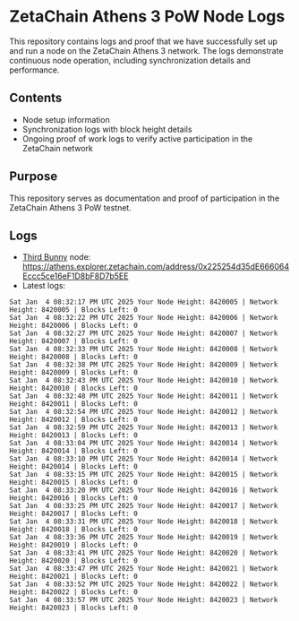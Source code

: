# ZetaChain Athens 3 PoW Node Logs
This repository contains logs and proof that we have successfully set up and run a node on the ZetaChain Athens 3 network. The logs demonstrate continuous node operation, including synchronization details and performance.

## Contents
- Node setup information
- Synchronization logs with block height details
- Ongoing proof of work logs to verify active participation in the ZetaChain network

## Purpose
This repository serves as documentation and proof of participation in the ZetaChain Athens 3 PoW testnet.

## Logs

- [Third Bunny](https://thirdbunny.xyz/) node: https://athens.explorer.zetachain.com/address/0x225254d35dE666064Eccc5ce16eF1D8bF8D7b5EE
- Latest logs:
```
Sat Jan  4 08:32:17 PM UTC 2025 Your Node Height: 8420005 | Network Height: 8420005 | Blocks Left: 0
Sat Jan  4 08:32:22 PM UTC 2025 Your Node Height: 8420006 | Network Height: 8420006 | Blocks Left: 0
Sat Jan  4 08:32:27 PM UTC 2025 Your Node Height: 8420007 | Network Height: 8420007 | Blocks Left: 0
Sat Jan  4 08:32:33 PM UTC 2025 Your Node Height: 8420008 | Network Height: 8420008 | Blocks Left: 0
Sat Jan  4 08:32:38 PM UTC 2025 Your Node Height: 8420009 | Network Height: 8420009 | Blocks Left: 0
Sat Jan  4 08:32:43 PM UTC 2025 Your Node Height: 8420010 | Network Height: 8420010 | Blocks Left: 0
Sat Jan  4 08:32:48 PM UTC 2025 Your Node Height: 8420011 | Network Height: 8420011 | Blocks Left: 0
Sat Jan  4 08:32:54 PM UTC 2025 Your Node Height: 8420012 | Network Height: 8420012 | Blocks Left: 0
Sat Jan  4 08:32:59 PM UTC 2025 Your Node Height: 8420013 | Network Height: 8420013 | Blocks Left: 0
Sat Jan  4 08:33:04 PM UTC 2025 Your Node Height: 8420014 | Network Height: 8420014 | Blocks Left: 0
Sat Jan  4 08:33:10 PM UTC 2025 Your Node Height: 8420014 | Network Height: 8420014 | Blocks Left: 0
Sat Jan  4 08:33:15 PM UTC 2025 Your Node Height: 8420015 | Network Height: 8420015 | Blocks Left: 0
Sat Jan  4 08:33:20 PM UTC 2025 Your Node Height: 8420016 | Network Height: 8420016 | Blocks Left: 0
Sat Jan  4 08:33:25 PM UTC 2025 Your Node Height: 8420017 | Network Height: 8420017 | Blocks Left: 0
Sat Jan  4 08:33:31 PM UTC 2025 Your Node Height: 8420018 | Network Height: 8420018 | Blocks Left: 0
Sat Jan  4 08:33:36 PM UTC 2025 Your Node Height: 8420019 | Network Height: 8420019 | Blocks Left: 0
Sat Jan  4 08:33:41 PM UTC 2025 Your Node Height: 8420020 | Network Height: 8420020 | Blocks Left: 0
Sat Jan  4 08:33:47 PM UTC 2025 Your Node Height: 8420021 | Network Height: 8420021 | Blocks Left: 0
Sat Jan  4 08:33:52 PM UTC 2025 Your Node Height: 8420022 | Network Height: 8420022 | Blocks Left: 0
Sat Jan  4 08:33:57 PM UTC 2025 Your Node Height: 8420023 | Network Height: 8420023 | Blocks Left: 0
```
